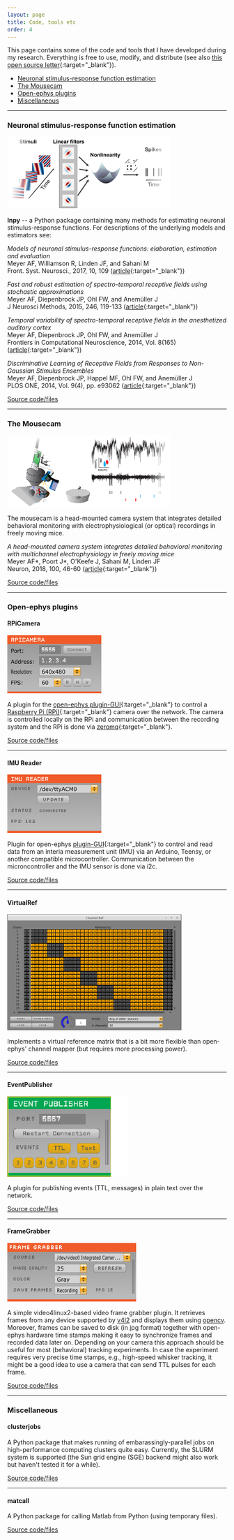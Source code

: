 ```yaml
---
layout: page
title: Code, tools etc
order: 4
---
```


This page contains some of the code and tools that I have developed during my
research. Everything is free to use, modify, and distribute (see also [this open source letter](http://opensourceforneuroscience.org/){:target="_blank"}).


- [Neuronal stimulus-response function estimation](#srf)
- [The Mousecam](#mousecam)
- [Open-ephys plugins](#oeplugins)
- [Miscellaneous](#misc)


<hr class="hr-thick-wide" />


### <a name="srf"></a>Neuronal stimulus-response function estimation

<!-- <div style="display: table; width:100%;">
    <div style="display: table-cell; vertical-align: top; height: 50px; width: 25%;">
    <a href="https://github.com/arnefmeyer/lnpy"><img src="/public/example_multifilt_ln_model_simplified.png" alt="github lnpy" />
    </a>
    </div>
    <div style="display: table-cell; vertical-align: middle; height: 50px; width: 75%;">
    <b>lnpy</b> - a Python package containing many methods for estimating neuronal stimulus-response functions. For descriptions of the underlying models and estimators see:
    </div>
</div> -->

![coding model](/public/images/example_multifilt_ln_model_simplified.png)

**lnpy** -- a Python package containing many methods for estimating neuronal stimulus-response functions. For descriptions of the underlying models and estimators see:  

_Models of neuronal stimulus-response functions: elaboration, estimation and evaluation_  
Meyer AF, Williamson R, Linden JF, and Sahani M  
Front. Syst. Neurosci., 2017, 10, 109
([article](http://journal.frontiersin.org/article/10.3389/fnsys.2016.00109/full){:target="_blank"})

_Fast and robust estimation of spectro-temporal receptive fields using stochastic approximations_  
Meyer AF, Diepenbrock JP, Ohl FW, and Anemüller J  
J Neurosci Methods, 2015, 246, 119-133
([article](http://www.sciencedirect.com/science/article/pii/S0165027015000618){:target="_blank"})

_Temporal variability of spectro-temporal receptive fields in the anesthetized auditory cortex_  
Meyer AF, Diepenbrock JP, Ohl FW, and Anemüller J  
Frontiers in Computational Neuroscience, 2014, Vol. 8(165) ([article](http://journal.frontiersin.org/article/10.3389/fncom.2014.00165/abstract){:target="_blank"})

_Discriminative Learning of Receptive Fields from Responses to Non-Gaussian Stimulus Ensembles_  
Meyer AF, Diepenbrock JP, Happel MF, Ohl FW, and Anemüller J  
PLOS ONE, 2014, Vol. 9(4), pp. e93062
([article](http://journals.plos.org/plosone/article?id=10.1371/journal.pone.0093062){:target="_blank"})

<a href="https://github.com/arnefmeyer/lnpy" target="_blank" class="button">Source code/files</a>


<hr class="hr-thick-wide" />


### <a name="mousecam"></a>The Mousecam

![mouse with eye cameras and implant](/public/images/mousecam.png)

The mousecam is a head-mounted camera system that integrates detailed behavioral monitoring with electrophysiological (or optical) recordings in freely moving mice.
<!-- It is now part of the awesome [Open Ephys](https://open-ephys.org/){:target="_blank"} project. -->

_A head-mounted camera system integrates detailed behavioral monitoring with multichannel electrophysiology in freely moving mice_  
Meyer AF\*, Poort J\*, O'Keefe J, Sahani M, Linden JF  
Neuron, 2018, 100, 46-60
([article](https://www.cell.com/neuron/fulltext/S0896-6273(18)30822-5){:target="_blank"})

<a href="https://open-ephys.org/mousecam" target="_blank" class="button">Source code/files</a>


<hr class="hr-thick-wide" />


### <a name="oeplugins"></a>Open-ephys plugins

<!-- #### RPiCamera
<div style="display: table; width:100%;">

    <div style="display: table-cell; vertical-align: top; height: 50px; width: 25%;">
    <img src="/public/oeplugins/rpicamera_screenshot.png" alt="github lnpy" width="90%"/>
    </div>

    <div style="display: table-cell; vertical-align: middle; height: 50px; width: 75%;">
    <p>
A plugin for the <a href="https://github.com/open-ephys/plugin-GUI/" target="_blank">
 open-ephys plugin-GUI</a> to control a <a href="https://www.raspberrypi.org" target="_blank">Raspberry Pi (RPi)</a> camera over the network. The camera is controlled locally on the RPi and communication between the recording system and the RPi is done via <a href="http://zeromq.org/" target="_blank"> zeromq</a>.
    </p>
    <p>
      <a href="https://github.com/arnefmeyer/RPiCameraPlugin" target="_blank" class="button">Source code/files</a>
    </p>
    </div>

</div> -->


#### RPiCamera
![](/public/oeplugins/rpicamera_screenshot.png)

A plugin for the [open-ephys plugin-GUI](https://github.com/open-ephys/plugin-GUI/){:target="_blank"} to control a [Raspberry Pi (RPi)](https://www.raspberrypi.org/){:target="_blank"} camera over the network. The camera is controlled locally on the RPi and communication between the recording system and the RPi is done via [zeromq](http://zeromq.org/){:target="_blank"}.

<a href="https://github.com/arnefmeyer/RPiCameraPlugin" target="_blank" class="button">Source code/files</a>


---
#### IMU Reader
![](/public/oeplugins/imureader_screenshot.png)

Plugin for open-ephys [plugin-GUI](https://github.com/open-ephys/plugin-GUI/){:target="_blank"} to control and read data from an interia measurement unit (IMU) via an Arduino, Teensy, or another compatible microcontroller. Communication between the microncontroller and the IMU sensor is done via i2c.

<a href="https://github.com/arnefmeyer/IMUReaderPlugin" target="_blank" class="button">Source code/files</a>


---
#### VirtualRef
![](/public/oeplugins/virtualref_screenshot_small.png)

Implements a virtual reference matrix that is a bit more flexible than open-ephys' channel mapper
(but requires more processing power).

<a href="https://github.com/arnefmeyer/VirtualReferencePlugin" target="_blank" class="button">Source code/files</a>


---
#### EventPublisher
![](/public/oeplugins/eventpublisher_screenshot_space.png)

A plugin for publishing events (TTL, messages) in plain text over the network.

<a href="https://github.com/arnefmeyer/EventPublisherPlugin" target="_blank" class="button">Source code/files</a>


---
#### FrameGrabber
![](/public/oeplugins/framegrabber_screenshot.png)

A simple video4linux2-based video frame grabber plugin. It retrieves frames from any device supported by [v4l2](http://linuxtv.org/downloads/v4l-dvb-apis/) and displays them using [opencv](http://opencv.org/). Moreover, frames can be saved to disk (in jpg format) together with open-ephys hardware time stamps making it easy to synchronize frames and recorded data later on. Depending on your camera this approach should be useful for most (behavioral) tracking experiments. In case the experiment requires very precise time stamps, e.g., high-speed whisker tracking, it might be a good idea to use a camera that can send TTL pulses for each frame.

<a href="http://www.github.com/arnefmeyer/FrameGrabberPlugin" target="_blank" class="button">Source code/files</a>


<hr class="hr-thick-wide" />


### <a name="misc"></a>Miscellaneous

#### clusterjobs

A Python package that makes running of embarassingly-parallel
jobs on high-performance computing clusters quite easy. Currently, the SLURM
system is supported (the Sun grid engine (SGE) backend might also work but
haven't tested it for a while).

<a href="https://github.com/arnefmeyer/clusterjobs" target="_blank" class="button">Source code/files</a>



---
#### matcall

A Python package for calling Matlab from Python (using temporary files).

<a href="https://github.com/arnefmeyer/matcall" target="_blank" class="button">Source code/files</a>
